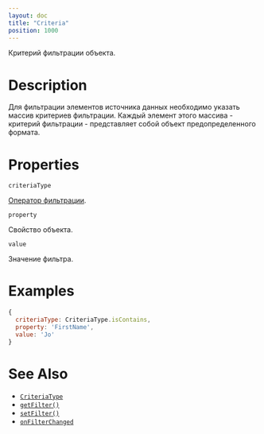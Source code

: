 ```yaml
---
layout: doc
title: "Criteria"
position: 1000
---
```


Критерий фильтрации объекта.

# Description

Для фильтрации элементов источника данных необходимо указать массив критериев фильтрации. Каждый
элемент этого массива - критерий фильтрации - представляет собой объект предопределенного формата.

# Properties

`criteriaType`

[Оператор фильтрации](../CriteriaType/).

`property`

Свойство объекта.

`value`

Значение фильтра.

# Examples

```js
{
  criteriaType: CriteriaType.isContains,
  property: 'FirstName',
  value: 'Jo'
}
```

# See Also

* [`CriteriaType`](../CriteriaType/)
* [`getFilter()`](../BaseDataSource.getFilter/)
* [`setFilter()`](../BaseDataSource.setFilter/)
* [`onFilterChanged`](../BaseDataSource.onFilterChanged/)
